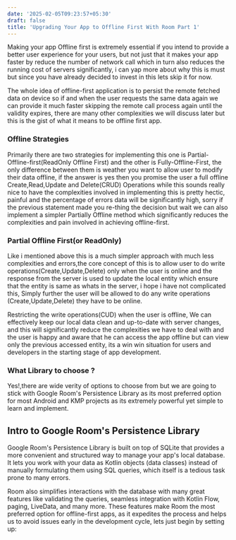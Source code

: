 ```yaml
---
date: '2025-02-05T09:23:57+05:30' 
draft: false
title: 'Upgrading Your App to Offline First With Room Part 1'
---
```


Making your app Offline first is extremely essential if you intend to provide a better user experience for your users, but not just that it makes your app faster by reduce the number of network call which in turn also reduces the running cost of servers significantly, i can yap more about why this is must but since you have already decided to invest in this lets skip it for now.

The whole idea of offline-first application is to persist the remote fetched data on device so if and when the user requests the same data again we can provide it much faster skipping the remote call process again until the validity expires, there are many other complexities we will discuss later but this is the gist of what it means to be offline first app.

### Offline Strategies

Primarily there are two strategies for implementing this one is Partial-Offline-first(ReadOnly Offline First) and the other is Fully-Offline-First, the only difference between them is weather you want to allow user to modify their data offline, if the answer is yes then you promise the user a full offline Create,Read,Update and Delete(CRUD) Operations while this sounds really nice to have the complexities involved in implementing this is pretty hectic, painful and the percentage of errors data will be significantly high, sorry if the previous statement made you re-thing the decision but wait we can also implement a simpler Partially Offline method which significantly reduces the complexities and pain involved in achieving offline-first.

### Partial Offline First(or ReadOnly)

Like i mentioned above this is a much simpler approach with much less complexities and errors,the core concept of this is to allow user to do write operations(Create,Update,Delete) only when the user is online and the response from the server is used to update the local entity which ensure that the entity is same as whats in the server, i hope i have not complicated this, Simply further the user will be allowed to do any write operations (Create,Update,Delete) they have to be online.

Restricting the write operations(CUD) when the user is offline, We can effectively keep our local data clean and up-to-date with server changes, and this will significantly reduce the complexities we have to deal with and the user is happy  and aware that he can access the app offline but can view only the previous accessed entity, its a win win situation for users and developers in the starting stage of app development.

### What Library to choose ?

Yes!,there are wide verity of options to choose from but we are going to stick with Google Room's Persistence Library as its most preferred option for most Android and KMP projects as its extremely powerful yet simple to learn and implement.

## Intro to Google Room's Persistence Library

 Google Room's Persistence Library is built on top of SQLite that provides a more convenient and structured way to manage your app's local database. It lets you work with your data as Kotlin objects (data classes) instead of manually formulating them using SQL queries, which itself is a tedious task prone to many errors.

 Room also simplifies interactions with the database with many great features like validating the queries, seamless integration with Kotlin Flow, paging, LiveData, and many more. These features make Room the most preferred option for offline-first apps, as it expedites the process and helps us to avoid issues early in the development cycle, lets just begin by setting up: